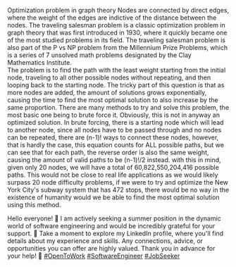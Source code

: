 Optimization problem in graph theory
Nodes are connected by direct edges, where the weight of the edges are indictive of the distance between the nodes.
The traveling salesman problem is a classic optimization problem in graph theory that was first introduced in 1930, where it quickly became one of the most studied problems in its field. The traveling salesman problem is also part of the P vs NP problem from the Millennium Prize Problems, which is a series of 7 unsolved math problems designated by the Clay Mathematics Institute.  
The problem is to find the path with the least weight starting from the initial node, traveling to all other possible nodes without repeating, and then looping back to the starting node. The tricky part of this question is that as more nodes are added, the amount of solutions grows exponentially, causing the time to find the most optimal solution to also increase by the same proportion.
There are many methods to try and solve this problem, the most basic one being to brute force it. Obviously, this is not in anyway an optimized solution. In brute forcing, there is a starting node which will lead to another node, since all nodes have to be passed through and no nodes can be repeated, there are (n-1)! ways to connect these nodes, however, that is hardly the case, this equation counts for ALL possible paths, but we can see that for each path, the reverse order is also the same weight, causing the amount of valid paths to be (n-1)!/2 instead. with this in mind, given only 20 nodes, we will have a total of 60,822,550,204,416 possible paths.
This would not be close to real life applications as we would likely surpass 20 node difficulty problems, if we were to try and optimize the New York City's subway system that has 472 stops, there would be no way in the existence of humanity would we be able to find the most optimal solution using this method. 

Hello everyone! 👋 I am actively seeking a summer position in the dynamic world of software engineering and would be incredibly grateful for your support. 🚀 Take a moment to explore my LinkedIn profile, where you'll find details about my experience and skills. Any connections, advice, or opportunities you can offer are highly valued. Thank you in advance for your help! 🌟 [#OpenToWork](https://www.linkedin.com/feed/hashtag/?keywords=opentowork&highlightedUpdateUrns=urn%3Ali%3Aactivity%3A7125968001253732353) [#SoftwareEngineer](https://www.linkedin.com/feed/hashtag/?keywords=softwareengineer&highlightedUpdateUrns=urn%3Ali%3Aactivity%3A7125968001253732353) [#JobSeeker](https://www.linkedin.com/feed/hashtag/?keywords=jobseeker&highlightedUpdateUrns=urn%3Ali%3Aactivity%3A7125968001253732353)